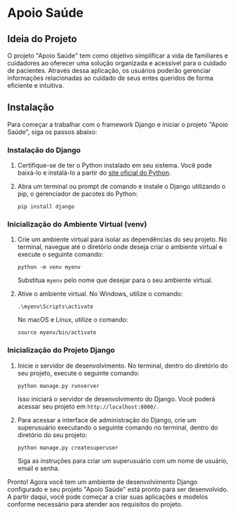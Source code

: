# Apoio Saúde

## Ideia do Projeto

O projeto "Apoio Saúde" tem como objetivo simplificar a vida de familiares e cuidadores ao oferecer uma solução organizada e acessível para o cuidado de pacientes. Através dessa aplicação, os usuários poderão gerenciar informações relacionadas ao cuidado de seus entes queridos de forma eficiente e intuitiva.

## Instalação

Para começar a trabalhar com o framework Django e iniciar o projeto "Apoio Saúde", siga os passos abaixo:

### Instalação do Django

1. Certifique-se de ter o Python instalado em seu sistema. Você pode baixá-lo e instalá-lo a partir do [site oficial do Python](https://www.python.org/downloads/).

2. Abra um terminal ou prompt de comando e instale o Django utilizando o pip, o gerenciador de pacotes do Python:

    ```
    pip install django
    ```

### Inicialização do Ambiente Virtual (venv)

1. Crie um ambiente virtual para isolar as dependências do seu projeto. No terminal, navegue até o diretório onde deseja criar o ambiente virtual e execute o seguinte comando:

    ```
    python -m venv myenv
    ```

    Substitua `myenv` pelo nome que desejar para o seu ambiente virtual.

2. Ative o ambiente virtual. No Windows, utilize o comando:

    ```
    .\myenv\Scripts\activate
    ```

    No macOS e Linux, utilize o comando:

    ```
    source myenv/bin/activate
    ```

### Inicialização do Projeto Django

1. Inicie o servidor de desenvolvimento. No terminal, dentro do diretório do seu projeto, execute o seguinte comando:

    ```
    python manage.py runserver
    ```

    Isso iniciará o servidor de desenvolvimento do Django. Você poderá acessar seu projeto em `http://localhost:8000/`.

3. Para acessar a interface de administração do Django, crie um superusuário executando o seguinte comando no terminal, dentro do diretório do seu projeto:

    ```
    python manage.py createsuperuser
    ```

    Siga as instruções para criar um superusuário com um nome de usuário, email e senha.

Pronto! Agora você tem um ambiente de desenvolvimento Django configurado e seu projeto "Apoio Saúde" está pronto para ser desenvolvido. A partir daqui, você pode começar a criar suas aplicações e modelos conforme necessário para atender aos requisitos do projeto.
